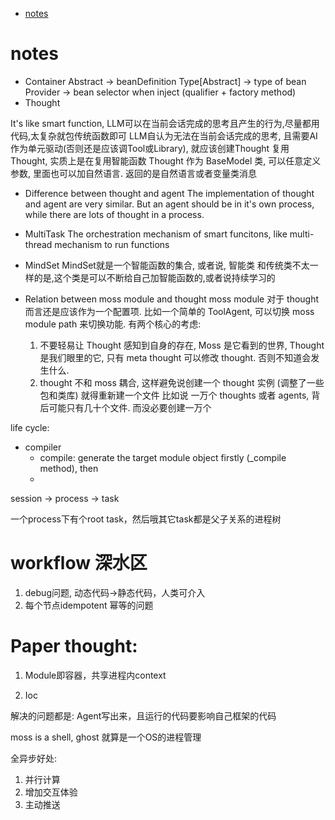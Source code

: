 - [notes](#notes)

# notes

- Container
  Abstract -> beanDefinition
  Type[Abstract] -> type of bean
  Provider -> bean selector when inject (qualifier + factory method)
- Thought

It's like smart function,
LLM可以在当前会话完成的思考且产生的行为,尽量都用代码,太复杂就包传统函数即可
LLM自认为无法在当前会话完成的思考, 且需要AI作为单元驱动(否则还是应该调Tool或Library), 就应该创建Thought
复用Thought, 实质上是在复用智能函数
Thought 作为 BaseModel 类, 可以任意定义参数, 里面也可以加自然语言. 返回的是自然语言或者变量类消息

- Difference between thought and agent
  The implementation of thought and agent are very similar. But an agent should be in it's own process, while there are lots of thought in a process.
- MultiTask
  The orchestration mechanism of smart funcitons, like multi-thread mechanism to run functions
- MindSet
  MindSet就是一个智能函数的集合, 或者说, 智能类
  和传统类不太一样的是,这个类是可以不断给自己加智能函数的,或者说持续学习的
- Relation between moss module and thought
  moss module 对于 thought 而言还是应该作为一个配置项.
  比如一个简单的 ToolAgent, 可以切换 moss module path 来切换功能.
  有两个核心的考虑:

  1. 不要轻易让 Thought 感知到自身的存在,   Moss 是它看到的世界,  Thought 是我们眼里的它,  只有 meta thought 可以修改 thought. 否则不知道会发生什么.
  2. thought 不和 moss 耦合,  这样避免说创建一个 thought 实例 (调整了一些包和类库)  就得重新建一个文件
     比如说 一万个 thoughts 或者 agents,  背后可能只有几十个文件.  而没必要创建一万个

life cycle:

- compiler
  - compile: generate the target module object firstly (_compile method), then
  - 



session -> process -> task

一个process下有个root task，然后哦其它task都是父子关系的进程树









# workflow 深水区

1. debug问题, 动态代码->静态代码，人类可介入
2. 每个节点idempotent 幂等的问题





# Paper thought:

1. Module即容器，共享进程内context

2. Ioc

解决的问题都是: Agent写出来，且运行的代码要影响自己框架的代码

moss is a shell, ghost 就算是一个OS的进程管理



全异步好处: 

1. 并行计算
2. 增加交互体验
3. 主动推送

